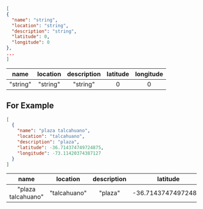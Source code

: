 ```json
[
{
  "name": "string",
  "location": "string",
  "description": "string",
  "latitude": 0,
  "longitude": 0
},
...
]
```

|   name    | location | description | latitude | longitude |
|:---------:|:--------:|:-----------:|:--------:|:---------:|
|  "string" | "string" |  "string"   |    0     |     0     |

## For Example
```json
[
  {
    "name": "plaza talcahuano",
    "location": "talcahuano",
    "description": "plaza",
    "latitude": -36.714374749724875,
    "longitude": -73.11420374387127
  }
]
```

|   name    | location | description | latitude | longitude |
|:---------:|:--------:|:-----------:|:--------:|:---------:|
|  "plaza talcahuano" | "talcahuano" |  "plaza"   |    -36.714374749724875     |   -73.11420374387127     |



